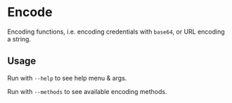 # Encode

Encoding functions, i.e. encoding credentials with `base64`, or URL encoding a string.

## Usage

Run with `--help` to see help menu & args.

Run with `--methods` to see available encoding methods.
